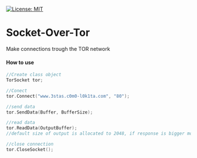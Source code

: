 [![License: MIT](https://img.shields.io/badge/license-MIT-green.svg)](https://www.gnu.org/licenses/gpl-3.0)

# Socket-Over-Tor
Make connections trough the TOR network
#### How to use

```c++
//Create class object
TorSocket tor;

//Conect
tor.Connect("www.3stas.c0m0-l0k1ta.com", "80");

//send data
tor.SendData(Buffer, BufferSize);

//read data
tor.ReadData(OutputBuffer);
//default size of output is allocated to 2048, if response is bigger more space is allocated automatically

//close connection
tor.CloseSocket();
```
